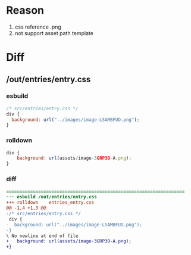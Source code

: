 # Reason
1. css reference .png
2. not support asset path template
# Diff
## /out/entries/entry.css
### esbuild
```js
/* src/entries/entry.css */
div {
  background: url("../images/image-LSAMBFUD.png");
}
```
### rolldown
```js
div {
	background: url(assets/image-3GRP3O-A.png);
}

```
### diff
```diff
===================================================================
--- esbuild	/out/entries/entry.css
+++ rolldown	entries_entry.css
@@ -1,4 +1,3 @@
-/* src/entries/entry.css */
 div {
-  background: url("../images/image-LSAMBFUD.png");
-}
\ No newline at end of file
+	background: url(assets/image-3GRP3O-A.png);
+}

```